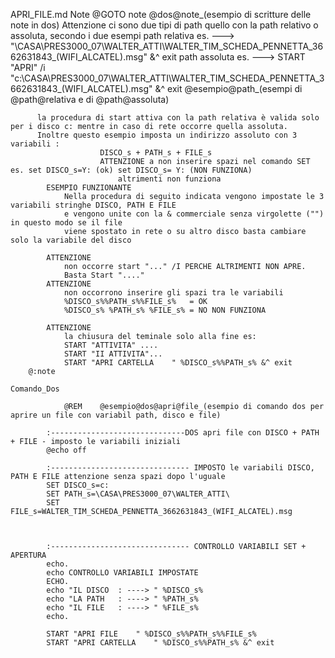 APRI_FILE.md
	Note
		@GOTO note
					@dos@note_(esempio di scritture delle note in dos)
		  Attenzione ci sono due tipi di path quello con la path relativo o assoluta, secondo i due esempi 
		  path relativa es. ---> "\CASA\PRES3000_07\WALTER_ATTI\WALTER_TIM_SCHEDA_PENNETTA_3662631843_(WIFI_ALCATEL).msg" &^ exit
		  path assoluta es. ---> START "APRI" /i "c:\CASA\PRES3000_07\WALTER_ATTI\WALTER_TIM_SCHEDA_PENNETTA_3662631843_(WIFI_ALCATEL).msg" &^ exit
				@esempio@path_(esempi di @path@relativa e di @path@assoluta)

		  la procedura di start attiva con la path relativa è valida solo per i disco c: mentre in caso di rete occorre quella assoluta.
		  Inoltre questo esempio imposta un indirizzo assoluto con 3 variabili :
		    			DISCO_s + PATH_s + FILE_s 
		    			ATTENZIONE a non inserire spazi nel comando SET es. set DISCO_s=Y: (ok) set DISCO_s= Y: (NON FUNZIONA)
		    				altrimenti non funziona
			ESEMPIO FUNZIONANTE
				Nella procedura di seguito indicata vengono impostate le 3 variabili stringhe DISCO, PATH E FILE	
				e vengono unite con la & commerciale senza virgolette ("") in questo modo se il file
				viene spostato in rete o su altro disco basta cambiare solo la variabile del disco
			
			ATTENZIONE
				non occorre start "..." /I PERCHE ALTRIMENTI NON APRE.
				Basta Start "...." 
			ATTENZIONE	
				non occorrono inserire gli spazi tra le variabili
				%DISCO_s%%PATH_s%%FILE_s% 	= OK
				%DISCO_s% %PATH_s% %FILE_s%	= NO NON FUNZIONA
			
			ATTENZIONE
				la chiusura del teminale solo alla fine es:
				START "ATTIVITA" ....
				START "II ATTIVITA"...
				START "APRI CARTELLA	" %DISCO_s%%PATH_s% &^ exit
		@:note

	Comando_Dos

				@REM	@esempio@dos@apri@file_(esempio di comando dos per aprire un file con variabil path, disco e file)

			:------------------------------DOS apri file con DISCO + PATH + FILE - imposto le variabili iniziali
			@echo off

			:------------------------------- IMPOSTO le variabili DISCO, PATH E FILE attenzione senza spazi dopo l'uguale
			SET DISCO_s=c:
			SET PATH_s=\CASA\PRES3000_07\WALTER_ATTI\
			SET FILE_s=WALTER_TIM_SCHEDA_PENNETTA_3662631843_(WIFI_ALCATEL).msg



			:------------------------------- CONTROLLO VARIABILI SET + APERTURA 
			echo.
			echo CONTROLLO VARIABILI IMPOSTATE  
			ECHO. 
			echo "IL DISCO 	: ----> " %DISCO_s%
			echo "LA PATH 	: ----> " %PATH_s%
			echo "IL FILE   : ----> " %FILE_s%
			echo.

			START "APRI FILE	" %DISCO_s%%PATH_s%%FILE_s%
			START "APRI CARTELLA	" %DISCO_s%%PATH_s% &^ exit

				
